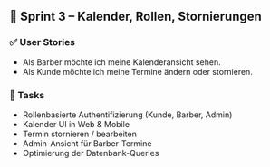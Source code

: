 ## 📆 Sprint 3 – Kalender, Rollen, Stornierungen
### ✅ User Stories
- Als Barber möchte ich meine Kalenderansicht sehen.
- Als Kunde möchte ich meine Termine ändern oder stornieren.

### 🔧 Tasks
- Rollenbasierte Authentifizierung (Kunde, Barber, Admin)
- Kalender UI in Web & Mobile
- Termin stornieren / bearbeiten
- Admin-Ansicht für Barber-Termine
- Optimierung der Datenbank-Queries
